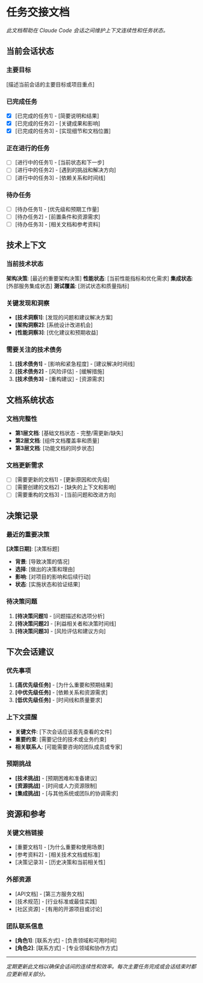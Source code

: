 # 任务交接文档

*此文档帮助在 Claude Code 会话之间维护上下文连续性和任务状态。*

## 当前会话状态

### 主要目标
[描述当前会话的主要目标或项目重点]

### 已完成任务
- [x] [已完成的任务1] - [简要说明和结果]
- [x] [已完成的任务2] - [关键成果和影响]
- [x] [已完成的任务3] - [实现细节和文档位置]

### 正在进行的任务
- [ ] [进行中的任务1] - [当前状态和下一步]
- [ ] [进行中的任务2] - [遇到的挑战和解决方向]
- [ ] [进行中的任务3] - [依赖关系和时间线]

### 待办任务
- [ ] [待办任务1] - [优先级和预期工作量]
- [ ] [待办任务2] - [前置条件和资源需求]
- [ ] [待办任务3] - [相关文档和参考资料]

## 技术上下文

### 当前技术状态
**架构决策**: [最近的重要架构决策]
**性能状态**: [当前性能指标和优化需求]
**集成状态**: [外部服务集成状态]
**测试覆盖**: [测试状态和质量指标]

### 关键发现和洞察
- **[技术洞察1]**: [发现的问题和建议解决方案]
- **[架构洞察2]**: [系统设计改进机会]
- **[性能洞察3]**: [优化建议和预期收益]

### 需要关注的技术债务
1. **[技术债务1]** - [影响和紧急程度] - [建议解决时间线]
2. **[技术债务2]** - [风险评估] - [缓解措施]
3. **[技术债务3]** - [重构建议] - [资源需求]

## 文档系统状态

### 文档完整性
- **第1层文档**: [基础文档状态 - 完整/需更新/缺失]
- **第2层文档**: [组件文档覆盖率和质量]
- **第3层文档**: [功能文档的同步状态]

### 文档更新需求
- [ ] [需要更新的文档1] - [更新原因和优先级]
- [ ] [需要创建的文档2] - [缺失的上下文和影响]
- [ ] [需要重构的文档3] - [当前问题和改进方向]

## 决策记录

### 最近的重要决策
**[决策日期]**: [决策标题]
- **背景**: [导致决策的情况]
- **选择**: [做出的决策和理由]
- **影响**: [对项目的影响和后续行动]
- **状态**: [实施状态和验证结果]

### 待决策问题
1. **[待决策问题1]** - [问题描述和选项分析]
2. **[待决策问题2]** - [利益相关者和决策时间线]
3. **[待决策问题3]** - [风险评估和建议方向]

## 下次会话建议

### 优先事项
1. **[高优先级任务]** - [为什么重要和预期结果]
2. **[中优先级任务]** - [依赖关系和资源需求]
3. **[低优先级任务]** - [时间线和质量要求]

### 上下文提醒
- **关键文件**: [下次会话应该首先查看的文件]
- **重要约束**: [需要记住的技术或业务约束]
- **相关联系人**: [可能需要咨询的团队成员或专家]

### 预期挑战
- **[技术挑战]** - [预期困难和准备建议]
- **[资源挑战]** - [时间或人力资源限制]
- **[集成挑战]** - [与其他系统或团队的协调需求]

## 资源和参考

### 关键文档链接
- [重要文档1] - [为什么重要和使用场景]
- [参考资料2] - [相关技术文档或标准]
- [决策记录3] - [历史决策和当前相关性]

### 外部资源
- [API文档] - [第三方服务文档]
- [技术规范] - [行业标准或最佳实践]
- [社区资源] - [有用的开源项目或讨论]

### 团队联系信息
- **[角色1]**: [联系方式] - [负责领域和可用时间]
- **[角色2]**: [联系方式] - [专业领域和协作方式]

---

*定期更新此文档以确保会话间的连续性和效率。每次主要任务完成或会话结束时都应更新相关部分。*